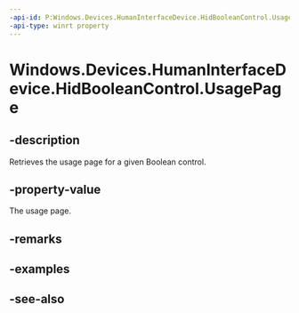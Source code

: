 ```yaml
---
-api-id: P:Windows.Devices.HumanInterfaceDevice.HidBooleanControl.UsagePage
-api-type: winrt property
---
```


<!-- Property syntax
public ushort UsagePage { get; }
-->

# Windows.Devices.HumanInterfaceDevice.HidBooleanControl.UsagePage

## -description
Retrieves the usage page for a given Boolean control.

## -property-value
The usage page.

## -remarks

## -examples

## -see-also
